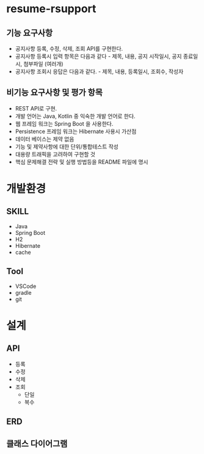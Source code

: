 # resume-rsupport

## 기능 요구사항

* 공지사항 등록, 수정, 삭제, 조회 API를 구현한다.
* 공지사항 등록시 입력 항목은 다음과 같다 - 제목, 내용, 공지 시작일시, 공지 종료일시, 첨부파일 (여러개)
* 공지사항 조회시 응답은 다음과 같다. - 제목, 내용, 등록일시, 조회수, 작성자 

## 비기능 요구사항 및 평가 항목

* REST API로 구현.
* 개발 언어는 Java, Kotlin 중 익숙한 개발 언어로 한다.
* 웹 프레임 워크는 Spring Boot 을 사용한다.
* Persistence 프레임 워크는 Hibernate 사용시 가산점
* 데이터 베이스는 제약 없음
* 기능 및 제약사항에 대한 단위/통합테스트 작성
* 대용량 트래픽을 고려하여 구현할 것
* 핵심 문제해결 전략 및 실행 방법등을 README 파일에 명시

# 개발환경

## SKILL

* Java
* Spring Boot
* H2
* Hibernate
* cache

## Tool

* VSCode
* gradle
* git

# 설계

## API

* 등록
* 수정
* 삭제
* 조회
    * 단일
    * 복수

## ERD

## 클래스 다이어그램

